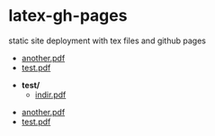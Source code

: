 # latex-gh-pages

static site deployment with tex files and github pages
<!-- filetree -->

 - [another.pdf](./another.pdf)
 - [test.pdf](./test.pdf)

<!-- filetreestop -->
<!-- filetree -->

 - **test/**
   - [indir.pdf](./test/indir.pdf)

<!-- filetreestop -->
<!-- filetree -->

 - [another.pdf](./another.pdf)
 - [test.pdf](./test.pdf)

<!-- filetreestop -->
<!-- filetree -->


<!-- filetreestop -->
